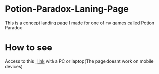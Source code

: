 # Potion-Paradox-Laning-Page
This is a concept landing page I made for one of my games called Potion Paradox

# How to see
Access to this _[link](https://cosmic3d.github.io/Potion-Paradox-Laning-Page/) with a PC or laptop(The page doesnt work on mobile devices)
